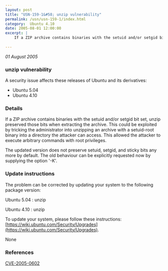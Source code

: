 ```yaml
---
layout: post
title: "USN-159-1&#58; unzip vulnerability"
permalink: /usn/usn-159-1/index.html
category:  Ubuntu 4.10
date: 2005-08-01 12:00:00
excerpt: |
    If a ZIP archive contains binaries with the setuid and/or setgid bit set, unzip preserved those bits when extracting the archive. This could be exploited by tricking the administrator into unzipping an archive with a setuid-root binary into a directory the attacker can access.  This allowed the attacker to execute arbitrary commands with root privileges.
    
--- 
```

 
 

*01 August 2005*

### unzip vulnerability

A security issue affects these releases of Ubuntu and its derivatives:

* Ubuntu 5.04
* Ubuntu 4.10

### Details

If a ZIP archive contains binaries with the setuid and/or setgid bit set, unzip preserved those bits when extracting the archive. This could be exploited by tricking the administrator into unzipping an archive with a setuid-root binary into a directory the attacker can access. This allowed the attacker to execute arbitrary commands with root privileges.

The updated version does not preserve setuid, setgid, and sticky bits any more by default. The old behaviour can be explicitly requested now by supplying the option &#39;-K&#39;.

### Update instructions

The problem can be corrected by updating your system to the following package version:

Ubuntu 5.04
 : unzip 

Ubuntu 4.10
 : unzip 

To update your system, please follow these instructions: [https://wiki.ubuntu.com/Security/Upgrades](https://wiki.ubuntu.com/Security/Upgrades).

None

### References

 
 [CVE-2005-0602](http://people.ubuntu.com/~ubuntu-security/cve/CVE-2005-0602)
 

